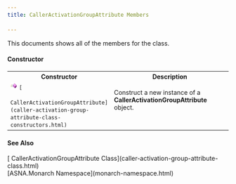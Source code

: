 ```yaml
---
title: CallerActivationGroupAttribute Members

---
```


This documents shows all of the members for the class. 

#### Constructor
<table class="mytable" cellspacing="0" cellpadding="4" width="90%">
          <colgroup>
            <col width="30%" />
            <col width="70%" />
          </colgroup>
          <tr>
            <th>Constructor</th>
            <th>Description</th>
          </tr>
          <tr valign="top">
            <td>              <img class="hcp4" style="WIDTH: 16px; HEIGHT: 16px" height="16" alt="public method" src="images/methods.bmp" width="16" border="0" />
              <code>[
              CallerActivationGroupAttribute](caller-activation-group-attribute-class-constructors.html)</code>
            </td>
            <td

>Construct a new instance of
            a 
 **CallerActivationGroupAttribute**  object.</td>
          </tr>
</table>

#### See Also
<dl><dt>
        [
        CallerActivationGroupAttribute Class](caller-activation-group-attribute-class.html)
        <br clear="none" />
        [ASNA.Monarch
        Namespace](monarch-namespace.html)
      </dt></dl>

